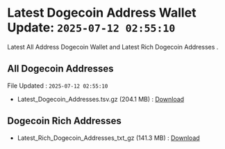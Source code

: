 # Latest Dogecoin Address Wallet Update: `2025-07-12 02:55:10`

Latest All Address Dogecoin Wallet and Latest Rich Dogecoin Addresses .

## All Dogecoin Addresses

File Updated : `2025-07-12 02:55:10`

- Latest_Dogecoin_Addresses.tsv.gz (204.1 MB) : [Download](https://github.com/Pymmdrza/Rich-Address-Wallet/releases/tag/Dogecoin)

## Dogecoin Rich Addresses

- Latest_Rich_Dogecoin_Addresses_txt_gz (141.3 MB) : [Download](https://github.com/Pymmdrza/Rich-Address-Wallet/releases/tag/Dogecoin)
